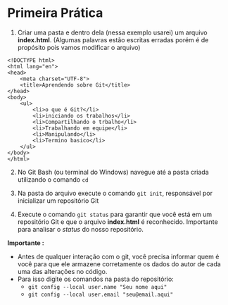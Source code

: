 # Primeira Prática 

1. Criar uma pasta e dentro dela (nessa exemplo usarei) um arquivo **index.html**. (Algumas palavras estão escritas erradas porém é de propósito pois vamos modificar o arquivo)


```
<!DOCTYPE html>
<html lang="en">
<head>
    <meta charset="UTF-8">
    <title>Aprendendo sobre Git</title>
</head>
<body>
    <ul>
        <li>o que é Git?</li>
        <li>iniciando os trabalhos</li>
        <li>Compartilhando o trbalho</li>
        <li>Trabalhando em equipe</li>
        <li>Manipulando</li>
        <li>Termino basico</li>
    </ul>
</body>
</html>
```
2. No Git Bash (ou terminal do Windows) navegue até a pasta criada utilizando o comando ` cd `

3. Na pasta do arquivo execute o comando `git init`, responsável por inicializar um repositório Git

4. Execute o comando `git status` para garantir que você está em um repositório Git e que o arquivo **index.html** é reconhecido. Importante para analisar o _status_ do nosso repositório.

**Importante :** 
* Antes de qualquer interação com o git, você precisa informar quem é você para que ele armazene corretamente os dados do autor de cada uma das alterações no código.
* Para isso digite os comandos na pasta do repositório:
    *  `git config --local user.name "Seu nome aqui"`
    *  `git config --local user.email "seu@email.aqui"`
